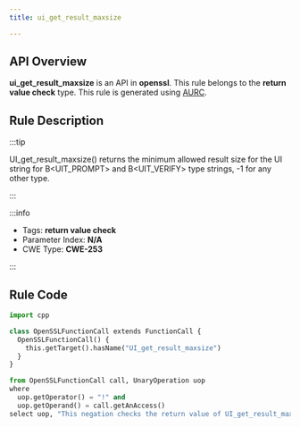 ```yaml
---
title: ui_get_result_maxsize

---
```



## API Overview
**ui_get_result_maxsize** is an API in **openssl**. This rule belongs to the **return value check** type. This rule is generated using [AURC](../../tools/AURC).
## Rule Description

:::tip

UI_get_result_maxsize() returns the minimum allowed result size for the UI string for B\<UIT_PROMPT\> and B\<UIT_VERIFY\> type strings, -1 for any other type.

:::

:::info

- Tags: **return value check**
- Parameter Index: **N/A**
- CWE Type: **CWE-253**

:::

## Rule Code
```python
import cpp

class OpenSSLFunctionCall extends FunctionCall {
  OpenSSLFunctionCall() {
    this.getTarget().hasName("UI_get_result_maxsize")
  }
}

from OpenSSLFunctionCall call, UnaryOperation uop
where
  uop.getOperator() = "!" and
  uop.getOperand() = call.getAnAccess()
select uop, "This negation checks the return value of UI_get_result_maxsize."
```